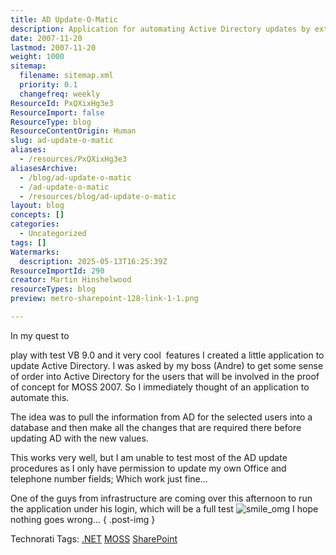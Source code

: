 ```yaml
---
title: AD Update-O-Matic
description: Application for automating Active Directory updates by extracting user data, editing in a database, and syncing changes, supporting .NET and MOSS 2007 environments.
date: 2007-11-20
lastmod: 2007-11-20
weight: 1000
sitemap:
  filename: sitemap.xml
  priority: 0.1
  changefreq: weekly
ResourceId: PxQXixHg3e3
ResourceImport: false
ResourceType: blog
ResourceContentOrigin: Human
slug: ad-update-o-matic
aliases:
  - /resources/PxQXixHg3e3
aliasesArchive:
  - /blog/ad-update-o-matic
  - /ad-update-o-matic
  - /resources/blog/ad-update-o-matic
layout: blog
concepts: []
categories:
  - Uncategorized
tags: []
Watermarks:
  description: 2025-05-13T16:25:39Z
ResourceImportId: 290
creator: Martin Hinshelwood
resourceTypes: blog
preview: metro-sharepoint-128-link-1-1.png

---
```

In my quest to

play with test VB 9.0 and it very cool  features I created a little application to update Active Directory. I was asked by my boss (Andre) to get some sense of order into Active Directory for the users that will be involved in the proof of concept for MOSS 2007. So I immediately thought of an application to automate this.

The idea was to pull the information from AD for the selected users into a database and then make all the changes that are required there before updating AD with the new values.

This works very well, but I am unable to test most of the AD update procedures as I only have permission to update my own Office and telephone number fields; Which work just fine...

One of the guys from infrastructure are coming over this afternoon to run the application under his login, which will be a full test ![smile_omg](images/smile_omg-2-2.gif) I hope nothing goes wrong...
{ .post-img }

Technorati Tags: [.NET](http://technorati.com/tags/.NET) [MOSS](http://technorati.com/tags/MOSS) [SharePoint](http://technorati.com/tags/SharePoint)
